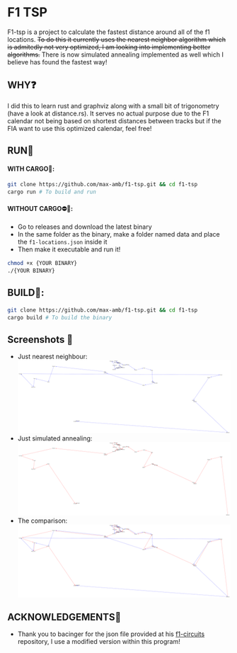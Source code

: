# F1 TSP
F1-tsp is a project to calculate the fastest distance around all of the f1 locations. ~~To do this it currently uses the nearest neighbor algorithm which is admitedly not very optimized, I am looking into implementing better algorithms.~~ There is now simulated annealing implemented as well which I believe has found the fastest way!

## WHY❓
I did this to learn rust and graphviz along with a small bit of trigonometry (have a look at distance.rs). It serves no actual purpose due to the F1 calendar not being based on shortest distances between tracks but if the FIA want to use this optimized calendar, feel free!

## RUN🏃
#### WITH CARGO🚚:
```bash
git clone https://github.com/max-amb/f1-tsp.git && cd f1-tsp
cargo run # To build and run 
```
#### WITHOUT CARGO⛔🚚:
- Go to releases and download the latest binary
- In the same folder as the binary, make a folder named data and place the `f1-locations.json` inside it
- Then make it executable and run it!
```bash
chmod +x {YOUR BINARY}
./{YOUR BINARY}
```
## BUILD👷:
```bash
git clone https://github.com/max-amb/f1-tsp.git && cd f1-tsp
cargo build # To build the binary
```

## Screenshots 📸
* Just nearest neighbour:
![nearest_neighbour](./screenshots/nearest_neighbour.svg)
* Just simulated annealing:
![simulated annealing](./screenshots/simulated_annealing.svg)
* The comparison:
![comparison](./screenshots/comparison.svg)

## ACKNOWLEDGEMENTS🙏
- Thank you to bacinger for the json file provided at his [f1-circuits](https://github.com/bacinger/f1-circuits) repository, I use a modified version within this program!
